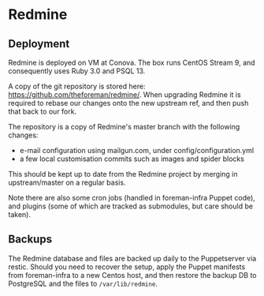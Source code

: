 # Redmine

## Deployment

Redmine is deployed on VM at Conova. The box runs CentOS Stream 9, and consequently uses Ruby 3.0 and PSQL 13.

A copy of the git repository is stored here: https://github.com/theforeman/redmine/. When upgrading Redmine it is required to rebase our changes onto the new upstream ref, and then push that back to our fork.

The repository is a copy of Redmine's master branch with the following changes:

* e-mail configuration using mailgun.com, under config/configuration.yml
* a few local customisation commits such as images and spider blocks

This should be kept up to date from the Redmine project by merging in upstream/master on a regular basis.

Note there are also some cron jobs (handled in foreman-infra Puppet code), and plugins (some of which are tracked as submodules, but care should be taken).

## Backups

The Redmine database and files are backed up daily to the Puppetserver via restic. Should you need to recover the setup, apply the Puppet manifests from foreman-infra to a new Centos host, and then restore the backup DB to PostgreSQL and the files to `/var/lib/redmine`.
